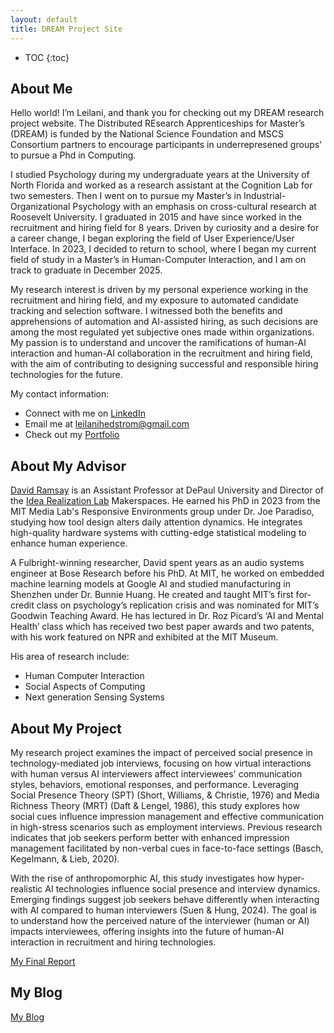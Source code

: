 ```yaml
---
layout: default
title: DREAM Project Site
---
```


* TOC
{:toc}

## About Me

Hello world! I’m Leilani, and thank you for checking out my DREAM research project website. The Distributed REsearch Apprenticeships for Master’s (DREAM) is funded by the National Science Foundation and MSCS Consortium partners to encourage participants in underrepresened groups' to pursue a Phd in Computing. 

I studied Psychology during my undergraduate years at the University of North Florida and worked as a research assistant at the Cognition Lab for two semesters. Then I went on to pursue my Master’s in Industrial-Organizational Psychology with an emphasis on cross-cultural research at Roosevelt University. I graduated in 2015 and have since worked in the recruitment and hiring field for 8 years. Driven by curiosity and a desire for a career change, I began exploring the field of User Experience/User Interface. In 2023, I decided to return to school, where I began my current field of study in a Master’s in Human-Computer Interaction, and I am on track to graduate in December 2025.

My research interest is driven by my personal experience working in the recruitment and hiring field, and my exposure to automated candidate tracking and selection software. I witnessed both the benefits and apprehensions of automation and AI-assisted hiring, as such decisions are among the most regulated yet subjective ones made within organizations. My passion is to understand and uncover the ramifications of human-AI interaction and human-AI collaboration in the recruitment and hiring field, with the aim of contributing to designing successful and responsible hiring technologies for the future.

My contact information:
<ul>
  <li>Connect with me on <a href="https://www.linkedin.com/in/leilani-hedstrom/="> LinkedIn</a></li>
  <li>Email me at <a href="mailto:leilanihedstrom@gmail.com"> leilanihedstrom@gmail.com</a></li>
  <li>Check out my <a href="https://leilanihedstrom.framer.website/"> Portfolio</a></li>
</ul>

## About My Advisor

<a href="https://www.cdm.depaul.edu/Faculty-and-Staff/Pages/faculty-info.aspx?fid=1631">David Ramsay</a> is an Assistant Professor at DePaul University and Director of the <a href="https://irl.depaul.edu/">Idea Realization Lab</a> Makerspaces. He earned his PhD in 2023 from the MIT Media Lab's Responsive Environments group under Dr. Joe Paradiso, studying how tool design alters daily attention dynamics. He integrates high-quality hardware systems with cutting-edge statistical modeling to enhance human experience.

A Fulbright-winning researcher, David spent years as an audio systems engineer at Bose Research before his PhD. At MIT, he worked on embedded machine learning models at Google AI and studied manufacturing in Shenzhen under Dr. Bunnie Huang. He created and taught MIT’s first for-credit class on psychology’s replication crisis and was nominated for MIT’s Goodwin Teaching Award. He has lectured in Dr. Roz Picard’s ‘AI and Mental Health’ class which has received two best paper awards and two patents, with his work featured on NPR and exhibited at the MIT Museum.

His area of research include:
<ul>
    <li> Human Computer Interaction </li>
    <li> Social Aspects of Computing </li>
    <li> Next generation Sensing Systems </li>
</ul>

## About My Project

My research project examines the impact of perceived social presence in technology-mediated job interviews, focusing on how virtual interactions with human versus AI interviewers affect interviewees' communication styles, behaviors, emotional responses, and performance. Leveraging Social Presence Theory (SPT) (Short, Williams, & Christie, 1976) and Media Richness Theory (MRT) (Daft & Lengel, 1986), this study explores how social cues influence impression management and effective communication in high-stress scenarios such as employment interviews. Previous research indicates that job seekers perform better with enhanced impression management facilitated by non-verbal cues in face-to-face settings (Basch, Kegelmann, & Lieb, 2020).

With the rise of anthropomorphic AI, this study investigates how hyper-realistic AI technologies influence social presence and interview dynamics. Emerging findings suggest job seekers behave differently when interacting with AI compared to human interviewers (Suen & Hung, 2024). The goal is to understand how the perceived nature of the interviewer (human or AI) impacts interviewees, offering insights into the future of human-AI interaction in recruitment and hiring technologies.

[My Final Report](files/finalreport.pdf)

## My Blog

[My Blog](blog.html)
